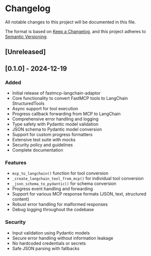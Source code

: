 # Changelog

All notable changes to this project will be documented in this file.

The format is based on [Keep a Changelog](https://keepachangelog.com/en/1.0.0/),
and this project adheres to [Semantic Versioning](https://semver.org/spec/v2.0.0.html).

## [Unreleased]

## [0.1.0] - 2024-12-19

### Added
- Initial release of fastmcp-langchain-adaptor
- Core functionality to convert FastMCP tools to LangChain StructuredTools
- Async support for tool execution
- Progress callback forwarding from MCP to LangChain
- Comprehensive error handling and logging
- Type safety with Pydantic model validation
- JSON schema to Pydantic model conversion
- Support for custom progress formatters
- Extensive test suite with mocks
- Security policy and guidelines
- Complete documentation

### Features
- `mcp_to_langchain()` function for tool conversion
- `_create_langchain_tool_from_mcp()` for individual tool conversion
- `_json_schema_to_pydantic()` for schema conversion
- Progress event handling and forwarding
- Support for various MCP response formats (JSON, text, structured content)
- Robust error handling for malformed responses
- Debug logging throughout the codebase

### Security
- Input validation using Pydantic models
- Secure error handling without information leakage
- No hardcoded credentials or secrets
- Safe JSON parsing with fallbacks
